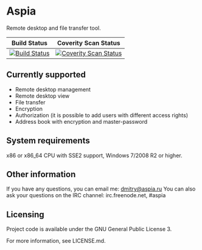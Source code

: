 Aspia
=====
Remote desktop and file transfer tool.

|Build Status|Coverity Scan Status|
|:--:|:--:|
|[![Build Status](https://ci.appveyor.com/api/projects/status/i7353lnxrgmi2omq/branch/master?svg=true)](https://ci.appveyor.com/project/dchapyshev/aspia/branch/master)|[![Coverity Scan Status](https://scan.coverity.com/projects/13117/badge.svg)](https://scan.coverity.com/projects/aspia-remote-desktop)|

Currently supported
-------------------
- Remote desktop management
- Remote desktop view
- File transfer
- Encryption
- Authorization (it is possible to add users with different access rights)
- Address book with encryption and master-password

System requirements
-------------------
x86 or x86_64 CPU with SSE2 support, Windows 7/2008 R2 or higher.

Other information
-----------------
If you have any questions, you can email me: dmitry@aspia.ru
You can also ask your questions on the IRC channel: irc.freenode.net, #aspia

Licensing
---------
Project code is available under the GNU General Public License 3.

For more information, see LICENSE.md.
